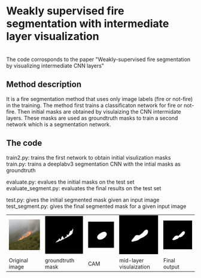 <h1>Weakly supervised fire segmentation with intermediate layer visualization</h1>
<br />
The code corrosponds to the paper "Weakly-supervised fire segmentation by visualizing intermediate CNN layers" 

<h2>Method description</h2>
It is a fire segmentation method that uses only image labels (fire or not-fire) in the training. 
The method first trains a classificaton network for fire or not-fire. Then initial masks are obtained by visulaizing the CNN intermidate layers. These masks are used as groundtruth masks to train a second network which is a segmentation network.

<h2>The code</h2>
train2.py: trains the first network to obtain initial visulization masks <br />
train.py: trains a deeplabv3 segmentation CNN with the intial masks as groundtruth

evaluate.py: evalues the initial masks on the test set <br />
evaluate_segment.py: evaluates the final results on the test set

test.py: gives the initial segmented mask given an input image  <br />
test_segment.py: gives the final segmented mask for a given input image

<table>
  <td><img src='https://github.com/mnl12/Weakly_supervised_fire_segmentation/blob/main/images/019.png' width=150></td>
  <td><img src='https://github.com/mnl12/Weakly_supervised_fire_segmentation/blob/main/images/019_mask.png' width=150></td>
  <td><img src='https://github.com/mnl12/Weakly_supervised_fire_segmentation/blob/main/images/cam_019.png' width=150></td>
  <td><img src='https://github.com/mnl12/Weakly_supervised_fire_segmentation/blob/main/images/vis_019.png' width=150></td>
  <td><img src='https://github.com/mnl12/Weakly_supervised_fire_segmentation/blob/main/images/segment_019_1.png' width=150></td></tr>
  <tr>
    <td>Original image</td>
    <td>groundtruth mask</td>
    <td>CAM</td>
    <td>mid-layer visulaization</td>
    <td>Final output</td>
  </tr>
 </table>
  



